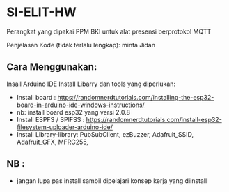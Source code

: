 ﻿# SI-ELIT-HW
 Perangkat yang dipakai PPM BKI untuk alat presensi berprotokol MQTT

 Penjelasan Kode (tidak terlalu lengkap): minta Jidan

 ## Cara Menggunakan:
 Insall Arduino IDE
 Install Libarry dan tools yang diperlukan:
 - Install board : https://randomnerdtutorials.com/installing-the-esp32-board-in-arduino-ide-windows-instructions/
 - nb: install board esp32 yang versi 2.0.8  
 - Install ESPFS / SPIFSS : https://randomnerdtutorials.com/install-esp32-filesystem-uploader-arduino-ide/
 - Install Library-library: PubSubClient, ezBuzzer, Adafruit_SSID, Adafruit_GFX,  MFRC255,



## NB : 
 - jangan lupa pas install sambil dipelajari konsep kerja yang diinstall
